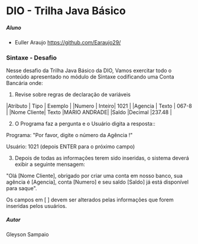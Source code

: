 # DIO - Trilha Java Básico

##### Aluno

* Euller Araujo <https://github.com/Earaujo29/>

### Sintaxe - Desafio

Nesse desafio da Trilha Java Básico da DIO, Vamos exercitar todo o conteúdo apresentado no módulo de Sintaxe codificando uma Conta Bancária onde: 

1. Revise sobre regras de declaração de variáveis


|Atributo    |	Tipo  |	Exemplo     |
|Numero	     | Inteiro|	1021        |
|Agencia     |  Texto |	067-8       |
|Nome Cliente|	Texto |MARIO ANDRADE|
|Saldo	     |Decimal |237.48       |

2. O Programa faz a pergunta e o Usuário digita a resposta::

Programa: "Por favor, digite o número da Agência !"

Usuário: 1021 (depois ENTER para o próximo campo)

3. Depois de todas as informações terem sido inseridas, o sistema deverá exibir a seguinte mensagem:

"Olá [Nome Cliente], obrigado por criar uma conta em nosso banco, sua agência é [Agencia], conta [Numero] e seu saldo [Saldo] já está disponível para saque".

Os campos em [ ] devem ser alterados pelas informações que forem inseridas pelos usuários.
##### Autor

Gleyson Sampaio

